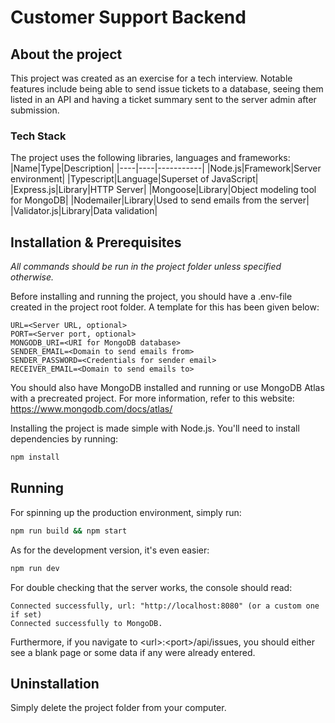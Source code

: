 # Customer Support Backend

## About the project

This project was created as an exercise for a tech interview. Notable features include being able to send issue tickets to a database, seeing them listed in an API and having a ticket summary sent to the server admin after submission.

### Tech Stack

The project uses the following libraries, languages and frameworks:
|Name|Type|Description|
|----|----|-----------|
|Node.js|Framework|Server environment|
|Typescript|Language|Superset of JavaScript|
|Express.js|Library|HTTP Server|
|Mongoose|Library|Object modeling tool for MongoDB|
|Nodemailer|Library|Used to send emails from the server|
|Validator.js|Library|Data validation|

## Installation & Prerequisites

_All commands should be run in the project folder unless specified otherwise._

Before installing and running the project, you should have a .env-file created in the project root folder. A template for this has been given below:

```env
URL=<Server URL, optional>
PORT=<Server port, optional>
MONGODB_URI=<URI for MongoDB database>
SENDER_EMAIL=<Domain to send emails from>
SENDER_PASSWORD=<Credentials for sender email>
RECEIVER_EMAIL=<Domain to send emails to>
```

You should also have MongoDB installed and running or use MongoDB Atlas with a precreated project. For more information, refer to this website: <https://www.mongodb.com/docs/atlas/>

Installing the project is made simple with Node.js. You'll need to install dependencies by running:

```sh
npm install
```

## Running

For spinning up the production environment, simply run:

```sh
npm run build && npm start
```

As for the development version, it's even easier:

```sh
npm run dev
```

For double checking that the server works, the console should read:

```none
Connected successfully, url: "http://localhost:8080" (or a custom one if set)
Connected successfully to MongoDB.
```

Furthermore, if you navigate to \<url>:\<port>/api/issues, you should either see a blank page or some data if any were already entered.

## Uninstallation

Simply delete the project folder from your computer.
